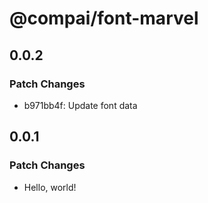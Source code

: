 # @compai/font-marvel

## 0.0.2

### Patch Changes

- b971bb4f: Update font data

## 0.0.1

### Patch Changes

- Hello, world!
